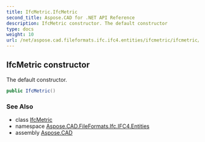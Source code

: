 ```yaml
---
title: IfcMetric.IfcMetric
second_title: Aspose.CAD for .NET API Reference
description: IfcMetric constructor. The default constructor
type: docs
weight: 10
url: /net/aspose.cad.fileformats.ifc.ifc4.entities/ifcmetric/ifcmetric/
---
```

## IfcMetric constructor

The default constructor.

```csharp
public IfcMetric()
```

### See Also

* class [IfcMetric](../)
* namespace [Aspose.CAD.FileFormats.Ifc.IFC4.Entities](../../ifcmetric/)
* assembly [Aspose.CAD](../../../)


